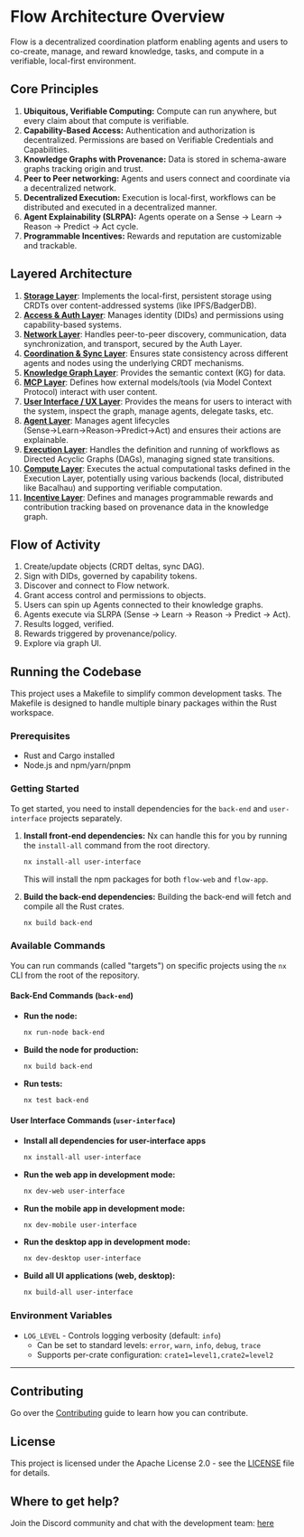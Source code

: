 # Flow Architecture Overview

Flow is a decentralized coordination platform enabling agents and users to co-create, manage, and reward knowledge, tasks, and compute in a verifiable, local-first environment.


## Core Principles

1.  **Ubiquitous, Verifiable Computing:** Compute can run anywhere, but every claim about that compute is verifiable.
2.  **Capability-Based Access:** Authentication and authorization is decentralized. Permissions are based on Verifiable Credentials and Capabilities.
3.  **Knowledge Graphs with Provenance:** Data is stored in schema-aware graphs tracking origin and trust.
4.  **Peer to Peer networking:** Agents and users connect and coordinate via a decentralized network.
5.  **Decentralized Execution:** Execution is local-first, workflows can be distributed and executed in a decentralized manner.
6.  **Agent Explainability (SLRPA):** Agents operate on a Sense → Learn → Reason → Predict → Act cycle.
7.  **Programmable Incentives:** Rewards and reputation are customizable and trackable.


## Layered Architecture

1.  [**Storage Layer**](./specs/01_storage_layer.md): Implements the local-first, persistent storage using CRDTs over content-addressed systems (like IPFS/BadgerDB).
2.  [**Access & Auth Layer**](./specs/02_access_auth_layer.md): Manages identity (DIDs) and permissions using capability-based systems.
3.  [**Network Layer**](./specs/03_network_layer.md): Handles peer-to-peer discovery, communication, data synchronization, and transport, secured by the Auth Layer.
4.  [**Coordination & Sync Layer**](./specs/04_coordination_sync_layer.md): Ensures state consistency across different agents and nodes using the underlying CRDT mechanisms.
5.  [**Knowledge Graph Layer**](./specs/05_knowledge_graph.md): Provides the semantic context (KG) for data.
6. [**MCP Layer**](./specs/06_mcp.md): Defines how external models/tools (via Model Context Protocol) interact with user content.
7.  [**User Interface / UX Layer**](./specs/07_ui_ux_layer.md): Provides the means for users to interact with the system, inspect the graph, manage agents, delegate tasks, etc.
8.  [**Agent Layer**](./specs/08_agent_layer.md): Manages agent lifecycles (Sense→Learn→Reason→Predict→Act) and ensures their actions are explainable.
9.  [**Execution Layer**](./specs/09_execution_layer.md): Handles the definition and running of workflows as Directed Acyclic Graphs (DAGs), managing signed state transitions.
10.  [**Compute Layer**](./specs/10_compute_layer.md): Executes the actual computational tasks defined in the Execution Layer, potentially using various backends (local, distributed like Bacalhau) and supporting verifiable computation.
11. [**Incentive Layer**](./specs/11_incentive_layer.md): Defines and manages programmable rewards and contribution tracking based on provenance data in the knowledge graph.


## Flow of Activity

1.  Create/update objects (CRDT deltas, sync DAG).
2.  Sign with DIDs, governed by capability tokens.
3.  Discover and connect to Flow network.
4.  Grant access control and permissions to objects.
5.  Users can spin up Agents connected to their knowledge graphs. 
6.  Agents execute via SLRPA (Sense → Learn → Reason → Predict → Act).
7.  Results logged, verified.
8.  Rewards triggered by provenance/policy.
9.  Explore via graph UI.



## Running the Codebase

This project uses a Makefile to simplify common development tasks. The Makefile is designed to handle multiple binary packages within the Rust workspace.

### Prerequisites

- Rust and Cargo installed
- Node.js and npm/yarn/pnpm


### Getting Started

To get started, you need to install dependencies for the `back-end` and `user-interface` projects separately.

1.  **Install front-end dependencies:**
    Nx can handle this for you by running the `install-all` command from the root directory.
    ```bash
    nx install-all user-interface
    ```
    This will install the npm packages for both `flow-web` and `flow-app`.

2.  **Build the back-end dependencies:**
    Building the back-end will fetch and compile all the Rust crates.
    ```bash
    nx build back-end
    ```


### Available Commands

You can run commands (called "targets") on specific projects using the `nx` CLI from the root of the repository.

#### Back-End Commands (`back-end`)

-   **Run the node:**
    ```bash
    nx run-node back-end
    ```

-   **Build the node for production:**
    ```bash
    nx build back-end
    ```

-   **Run tests:**
    ```bash
    nx test back-end
    ```

#### User Interface Commands (`user-interface`)

-   **Install all dependencies for user-interface apps**
    ```bash
    nx install-all user-interface
    ```

-   **Run the web app in development mode:**
    ```bash
    nx dev-web user-interface
    ```

-   **Run the mobile app in development mode:**
    ```bash
    nx dev-mobile user-interface
    ```

-   **Run the desktop app in development mode:**
    ```bash
    nx dev-desktop user-interface
    ```

-   **Build all UI applications (web, desktop):**
    ```bash
    nx build-all user-interface
    ```



### Environment Variables

- `LOG_LEVEL` - Controls logging verbosity (default: `info`)
  - Can be set to standard levels: `error`, `warn`, `info`, `debug`, `trace`
  - Supports per-crate configuration: `crate1=level1,crate2=level2`


---

## Contributing
Go over the [Contributing](CONTRIBUTING.md) guide to learn how you can contribute. 


## License
This project is licensed under the Apache License 2.0 - see the [LICENSE](LICENSE) file for details.


## Where to get help?
Join the Discord community and chat with the development team: [here](https://discord.gg/JmkvP6xKFW)
